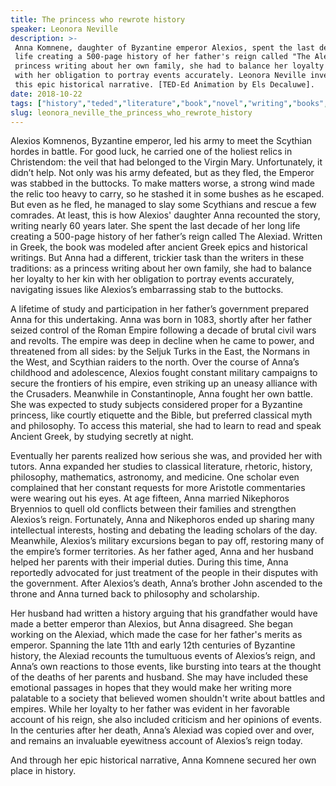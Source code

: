 ```yaml
---
title: The princess who rewrote history
speaker: Leonora Neville
description: >-
 Anna Komnene, daughter of Byzantine emperor Alexios, spent the last decade of her
 life creating a 500-page history of her father's reign called "The Alexiad." As a
 princess writing about her own family, she had to balance her loyalty to her kin
 with her obligation to portray events accurately. Leonora Neville investigates
 this epic historical narrative. [TED-Ed Animation by Els Decaluwe].
date: 2018-10-22
tags: ["history","teded","literature","book","novel","writing","books","animation"]
slug: leonora_neville_the_princess_who_rewrote_history
---
```


Alexios Komnenos, Byzantine emperor, led his army to meet the Scythian hordes in battle.
For good luck, he carried one of the holiest relics in Christendom: the veil that had
belonged to the Virgin Mary. Unfortunately, it didn’t help. Not only was his army
defeated, but as they fled, the Emperor was stabbed in the buttocks. To make matters
worse, a strong wind made the relic too heavy to carry, so he stashed it in some bushes as
he escaped. But even as he fled, he managed to slay some Scythians and rescue a few
comrades. At least, this is how Alexios' daughter Anna recounted the story, writing nearly
60 years later. She spent the last decade of her long life creating a 500-page history of
her father’s reign called The Alexiad. Written in Greek, the book was modeled after
ancient Greek epics and historical writings. But Anna had a different, trickier task than
the writers in these traditions: as a princess writing about her own family, she had to
balance her loyalty to her kin with her obligation to portray events accurately,
navigating issues like Alexios’s embarrassing stab to the buttocks.

A lifetime of study and participation in her father’s government prepared Anna for this
undertaking. Anna was born in 1083, shortly after her father seized control of the Roman
Empire following a decade of brutal civil wars and revolts. The empire was deep in decline
when he came to power, and threatened from all sides: by the Seljuk Turks in the East, the
Normans in the West, and Scythian raiders to the north. Over the course of Anna’s
childhood and adolescence, Alexios fought constant military campaigns to secure the
frontiers of his empire, even striking up an uneasy alliance with the Crusaders. Meanwhile
in Constantinople, Anna fought her own battle. She was expected to study subjects
considered proper for a Byzantine princess, like courtly etiquette and the Bible, but
preferred classical myth and philosophy. To access this material, she had to learn to read
and speak Ancient Greek, by studying secretly at night.

Eventually her parents realized how serious she was, and provided her with tutors. Anna
expanded her studies to classical literature, rhetoric, history, philosophy, mathematics,
astronomy, and medicine. One scholar even complained that her constant requests for more
Aristotle commentaries were wearing out his eyes. At age fifteen, Anna married Nikephoros
Bryennios to quell old conflicts between their families and strengthen Alexios’s reign.
Fortunately, Anna and Nikephoros ended up sharing many intellectual interests, hosting and
debating the leading scholars of the day. Meanwhile, Alexios’s military excursions began
to pay off, restoring many of the empire’s former territories. As her father aged, Anna
and her husband helped her parents with their imperial duties. During this time, Anna
reportedly advocated for just treatment of the people in their disputes with the
government. After Alexios’s death, Anna’s brother John ascended to the throne and Anna
turned back to philosophy and scholarship.

Her husband had written a history arguing that his grandfather would have made a better
emperor than Alexios, but Anna disagreed. She began working on the Alexiad, which made the
case for her father's merits as emperor. Spanning the late 11th and early 12th centuries of
Byzantine history, the Alexiad recounts the tumultuous events of Alexios’s reign, and
Anna’s own reactions to those events, like bursting into tears at the thought of the
deaths of her parents and husband. She may have included these emotional passages in
hopes that they would make her writing more palatable to a society that believed women
shouldn't write about battles and empires. While her loyalty to her father was evident in
her favorable account of his reign, she also included criticism and her opinions of
events. In the centuries after her death, Anna’s Alexiad was copied over and over, and
remains an invaluable eyewitness account of Alexios’s reign today.

And through her epic historical narrative, Anna Komnene secured her own place in
history.

<!--
ad_duration=0
event="TED-Ed"
external_start_time=0
intro_duration=0
is_subtitle_required="False"
is_talk_featured="False"
language="en"
language_swap="False"
native_language="en"
number_of_related_talks=6
number_of_speakers=1
number_of_subtitled_videos=0
number_of_tags=8
number_of_talk_download_languages=20
number_of_talk_more_resources=0
number_of_talk_recommendations=0
number_of_talks_take_actions=0
post_ad_duration=0
published_timestamp="2018-10-22 18:18:53"
recording_date="2018-10-22"
speaker_is_published=0
speaker_name="Leonora Neville"
talk_name="The princess who rewrote history"
talks_tags=["history","teded","literature","book","novel","writing","books","animation"]
url_photo_talk="https://s3.amazonaws.com/talkstar-photos/uploads/2e8119f8-e791-49b1-9038-5ce0fe0f0d90/annakomnene_textless.jpg"
url_webpage="https://www.ted.com/talks/leonora_neville_the_princess_who_rewrote_history"
video_type_name="TED-Ed Original"
-->
